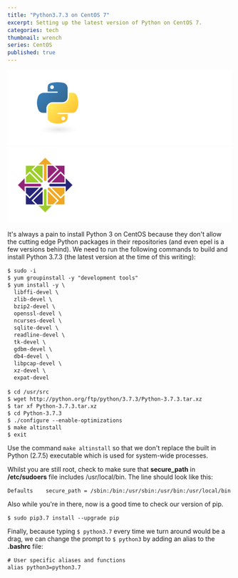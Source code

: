```yaml
---
title: "Python3.7.3 on CentOS 7"
excerpt: Setting up the latest version of Python on CentOS 7.
categories: tech
thumbnail: wrench
series: CentOS
published: true
---
```

!["Python"](/images/python-logo-for-blog.png) !["CentOS 7"](/images/CentOS.png)

It's always a pain to install Python 3 on CentOS because they don't allow the cutting edge Python packages in their repositories (and even epel is a few versions behind). We need to run the following commands to build and install Python 3.7.3 (the latest version at the time of this writing):

```
$ sudo -i
$ yum groupinstall -y "development tools"
$ yum install -y \
  libffi-devel \
  zlib-devel \
  bzip2-devel \
  openssl-devel \
  ncurses-devel \
  sqlite-devel \
  readline-devel \
  tk-devel \
  gdbm-devel \
  db4-devel \
  libpcap-devel \
  xz-devel \
  expat-devel

$ cd /usr/src
$ wget http://python.org/ftp/python/3.7.3/Python-3.7.3.tar.xz
$ tar xf Python-3.7.3.tar.xz
$ cd Python-3.7.3
$ ./configure --enable-optimizations
$ make altinstall
$ exit
```

Use the command ``` make altinstall ``` so that we don't replace the built in Python (2.7.5) executable which is used for system-wide processes.

Whilst you are still root, check to make sure that __secure_path__ in __/etc/sudoers__ file includes /usr/local/bin. The line should look like this:

```
Defaults    secure_path = /sbin:/bin:/usr/sbin:/usr/bin:/usr/local/bin
```

Also while you're in there, now is a good time to check our version of pip.

```
$ sudo pip3.7 install --upgrade pip
```

Finally, because typing ```$ python3.7``` every time we turn around would be a drag, we can change the prompt to ```$ python3``` by adding an alias to the __.bashrc__ file: 

```
# User specific aliases and functions
alias python3=python3.7
```

